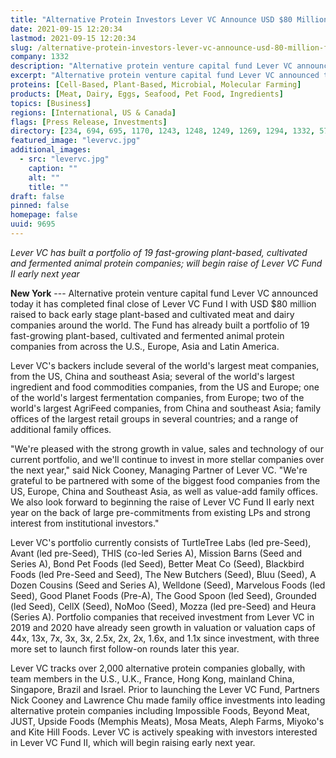 ```yaml
---
title: "Alternative Protein Investors Lever VC Announce USD $80 Million Final Close of Lever VC Fund I"
date: 2021-09-15 12:20:34
lastmod: 2021-09-15 12:20:34
slug: /alternative-protein-investors-lever-vc-announce-usd-80-million-final-close-lever-vc-fund-i
company: 1332
description: "Alternative protein venture capital fund Lever VC announced today it has completed final close of Lever VC Fund I with USD $80 million raised to back early stage plant-based and cultivated meat and dairy companies around the world."
excerpt: "Alternative protein venture capital fund Lever VC announced today it has completed final close of Lever VC Fund I with USD $80 million raised to back early stage plant-based and cultivated meat and dairy companies around the world."
proteins: [Cell-Based, Plant-Based, Microbial, Molecular Farming]
products: [Meat, Dairy, Eggs, Seafood, Pet Food, Ingredients]
topics: [Business]
regions: [International, US & Canada]
flags: [Press Release, Investments]
directory: [234, 694, 695, 1170, 1243, 1248, 1249, 1269, 1294, 1332, 5760, 5810, 5816, 5820, 5827, 5831, 6196, 7856, 8329, 8464, 8602, 8754, 9334]
featured_image: "levervc.jpg"
additional_images:
  - src: "levervc.jpg"
    caption: ""
    alt: ""
    title: ""
draft: false
pinned: false
homepage: false
uuid: 9695
---
```

*Lever VC has built a portfolio of 19 fast-growing plant-based,
cultivated and fermented animal protein companies; will begin raise of
Lever VC Fund II early next year*

**New York** --- Alternative protein venture capital fund Lever VC
announced today it has completed final close of Lever VC Fund I with USD
\$80 million raised to back early stage plant-based and cultivated meat
and dairy companies around the world. The Fund has already built a
portfolio of 19 fast-growing plant-based, cultivated and fermented
animal protein companies from across the U.S., Europe, Asia and Latin
America.

Lever VC's backers include several of the world's largest meat
companies, from the US, China and southeast Asia; several of the world's
largest ingredient and food commodities companies, from the US and
Europe; one of the world's largest fermentation companies, from Europe;
two of the world's largest AgriFeed companies, from China and southeast
Asia; family offices of the largest retail groups in several countries;
and a range of additional family offices.

"We're pleased with the strong growth in value, sales and technology of
our current portfolio, and we'll continue to invest in more stellar
companies over the next year," said Nick Cooney, Managing Partner of
Lever VC. "We're grateful to be partnered with some of the biggest food
companies from the US, Europe, China and Southeast Asia, as well as
value-add family offices. We also look forward to beginning the raise of
Lever VC Fund II early next year on the back of large pre-commitments
from existing LPs and strong interest from institutional investors."

Lever VC's portfolio currently consists of TurtleTree Labs (led
pre-Seed), Avant (led pre-Seed), THIS (co-led Series A), Mission Barns
(Seed and Series A), Bond Pet Foods (led Seed), Better Meat Co (Seed),
Blackbird Foods (led Pre-Seed and Seed), The New Butchers (Seed), Bluu
(Seed), A Dozen Cousins (Seed and Series A), Welldone (Seed), Marvelous
Foods (led Seed), Good Planet Foods (Pre-A), The Good Spoon (led Seed),
Grounded (led Seed), CellX (Seed), NoMoo (Seed), Mozza (led pre-Seed)
and Heura (Series A). Portfolio companies that received investment from
Lever VC in 2019 and 2020 have already seen growth in valuation or
valuation caps of 44x, 13x, 7x, 3x, 3x, 2.5x, 2x, 2x, 1.6x, and 1.1x
since investment, with three more set to launch first follow-on rounds
later this year.

Lever VC tracks over 2,000 alternative protein companies globally, with
team members in the U.S., U.K., France, Hong Kong, mainland China,
Singapore, Brazil and Israel. Prior to launching the Lever VC Fund,
Partners Nick Cooney and Lawrence Chu made family office investments
into leading alternative protein companies including Impossible Foods,
Beyond Meat, JUST, Upside Foods (Memphis Meats), Mosa Meats, Aleph
Farms, Miyoko's and Kite Hill Foods. Lever VC is actively speaking with
investors interested in Lever VC Fund II, which will begin raising early
next year.
